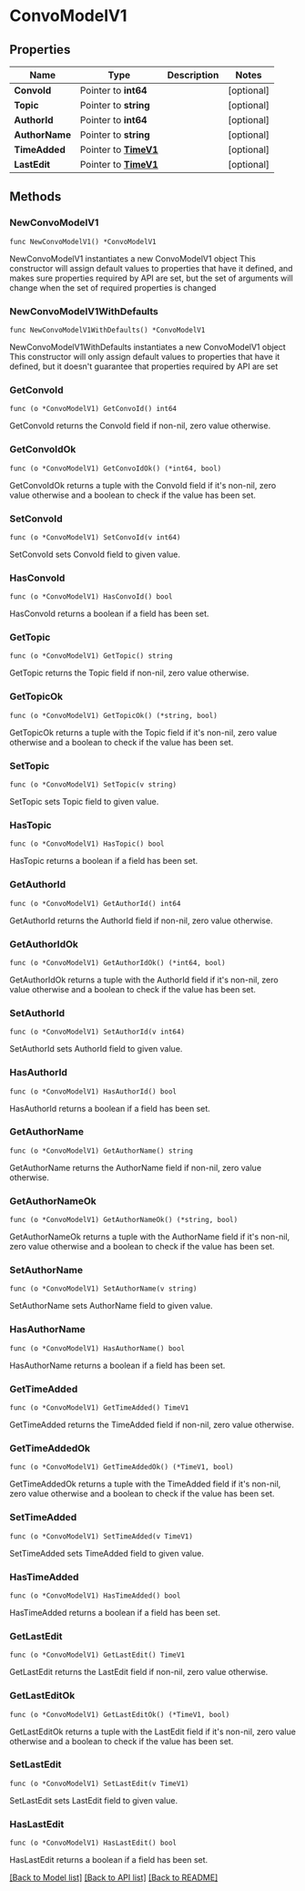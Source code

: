 # ConvoModelV1

## Properties

Name | Type | Description | Notes
------------ | ------------- | ------------- | -------------
**ConvoId** | Pointer to **int64** |  | [optional] 
**Topic** | Pointer to **string** |  | [optional] 
**AuthorId** | Pointer to **int64** |  | [optional] 
**AuthorName** | Pointer to **string** |  | [optional] 
**TimeAdded** | Pointer to [**TimeV1**](TimeV1.md) |  | [optional] 
**LastEdit** | Pointer to [**TimeV1**](TimeV1.md) |  | [optional] 

## Methods

### NewConvoModelV1

`func NewConvoModelV1() *ConvoModelV1`

NewConvoModelV1 instantiates a new ConvoModelV1 object
This constructor will assign default values to properties that have it defined,
and makes sure properties required by API are set, but the set of arguments
will change when the set of required properties is changed

### NewConvoModelV1WithDefaults

`func NewConvoModelV1WithDefaults() *ConvoModelV1`

NewConvoModelV1WithDefaults instantiates a new ConvoModelV1 object
This constructor will only assign default values to properties that have it defined,
but it doesn't guarantee that properties required by API are set

### GetConvoId

`func (o *ConvoModelV1) GetConvoId() int64`

GetConvoId returns the ConvoId field if non-nil, zero value otherwise.

### GetConvoIdOk

`func (o *ConvoModelV1) GetConvoIdOk() (*int64, bool)`

GetConvoIdOk returns a tuple with the ConvoId field if it's non-nil, zero value otherwise
and a boolean to check if the value has been set.

### SetConvoId

`func (o *ConvoModelV1) SetConvoId(v int64)`

SetConvoId sets ConvoId field to given value.

### HasConvoId

`func (o *ConvoModelV1) HasConvoId() bool`

HasConvoId returns a boolean if a field has been set.

### GetTopic

`func (o *ConvoModelV1) GetTopic() string`

GetTopic returns the Topic field if non-nil, zero value otherwise.

### GetTopicOk

`func (o *ConvoModelV1) GetTopicOk() (*string, bool)`

GetTopicOk returns a tuple with the Topic field if it's non-nil, zero value otherwise
and a boolean to check if the value has been set.

### SetTopic

`func (o *ConvoModelV1) SetTopic(v string)`

SetTopic sets Topic field to given value.

### HasTopic

`func (o *ConvoModelV1) HasTopic() bool`

HasTopic returns a boolean if a field has been set.

### GetAuthorId

`func (o *ConvoModelV1) GetAuthorId() int64`

GetAuthorId returns the AuthorId field if non-nil, zero value otherwise.

### GetAuthorIdOk

`func (o *ConvoModelV1) GetAuthorIdOk() (*int64, bool)`

GetAuthorIdOk returns a tuple with the AuthorId field if it's non-nil, zero value otherwise
and a boolean to check if the value has been set.

### SetAuthorId

`func (o *ConvoModelV1) SetAuthorId(v int64)`

SetAuthorId sets AuthorId field to given value.

### HasAuthorId

`func (o *ConvoModelV1) HasAuthorId() bool`

HasAuthorId returns a boolean if a field has been set.

### GetAuthorName

`func (o *ConvoModelV1) GetAuthorName() string`

GetAuthorName returns the AuthorName field if non-nil, zero value otherwise.

### GetAuthorNameOk

`func (o *ConvoModelV1) GetAuthorNameOk() (*string, bool)`

GetAuthorNameOk returns a tuple with the AuthorName field if it's non-nil, zero value otherwise
and a boolean to check if the value has been set.

### SetAuthorName

`func (o *ConvoModelV1) SetAuthorName(v string)`

SetAuthorName sets AuthorName field to given value.

### HasAuthorName

`func (o *ConvoModelV1) HasAuthorName() bool`

HasAuthorName returns a boolean if a field has been set.

### GetTimeAdded

`func (o *ConvoModelV1) GetTimeAdded() TimeV1`

GetTimeAdded returns the TimeAdded field if non-nil, zero value otherwise.

### GetTimeAddedOk

`func (o *ConvoModelV1) GetTimeAddedOk() (*TimeV1, bool)`

GetTimeAddedOk returns a tuple with the TimeAdded field if it's non-nil, zero value otherwise
and a boolean to check if the value has been set.

### SetTimeAdded

`func (o *ConvoModelV1) SetTimeAdded(v TimeV1)`

SetTimeAdded sets TimeAdded field to given value.

### HasTimeAdded

`func (o *ConvoModelV1) HasTimeAdded() bool`

HasTimeAdded returns a boolean if a field has been set.

### GetLastEdit

`func (o *ConvoModelV1) GetLastEdit() TimeV1`

GetLastEdit returns the LastEdit field if non-nil, zero value otherwise.

### GetLastEditOk

`func (o *ConvoModelV1) GetLastEditOk() (*TimeV1, bool)`

GetLastEditOk returns a tuple with the LastEdit field if it's non-nil, zero value otherwise
and a boolean to check if the value has been set.

### SetLastEdit

`func (o *ConvoModelV1) SetLastEdit(v TimeV1)`

SetLastEdit sets LastEdit field to given value.

### HasLastEdit

`func (o *ConvoModelV1) HasLastEdit() bool`

HasLastEdit returns a boolean if a field has been set.


[[Back to Model list]](../README.md#documentation-for-models) [[Back to API list]](../README.md#documentation-for-api-endpoints) [[Back to README]](../README.md)


